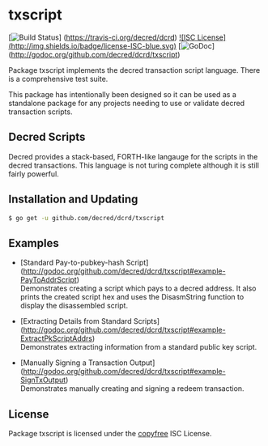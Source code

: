 txscript
========

[![Build Status](https://travis-ci.org/decred/dcrd.png?branch=master)]
(https://travis-ci.org/decred/dcrd) [![ISC License]
(http://img.shields.io/badge/license-ISC-blue.svg)](http://copyfree.org)
[![GoDoc](https://godoc.org/github.com/decred/dcrd/txscript?status.png)]
(http://godoc.org/github.com/decred/dcrd/txscript)

Package txscript implements the decred transaction script language.  There is
a comprehensive test suite.

This package has intentionally been designed so it can be used as a standalone
package for any projects needing to use or validate decred transaction scripts.

## Decred Scripts

Decred provides a stack-based, FORTH-like langauge for the scripts in
the decred transactions.  This language is not turing complete
although it is still fairly powerful.

## Installation and Updating

```bash
$ go get -u github.com/decred/dcrd/txscript
```

## Examples

* [Standard Pay-to-pubkey-hash Script]
  (http://godoc.org/github.com/decred/dcrd/txscript#example-PayToAddrScript)  
  Demonstrates creating a script which pays to a decred address.  It also
  prints the created script hex and uses the DisasmString function to display
  the disassembled script.

* [Extracting Details from Standard Scripts]
  (http://godoc.org/github.com/decred/dcrd/txscript#example-ExtractPkScriptAddrs)  
  Demonstrates extracting information from a standard public key script.

* [Manually Signing a Transaction Output]
  (http://godoc.org/github.com/decred/dcrd/txscript#example-SignTxOutput)  
  Demonstrates manually creating and signing a redeem transaction.

## License

Package txscript is licensed under the [copyfree](http://copyfree.org) ISC
License.
